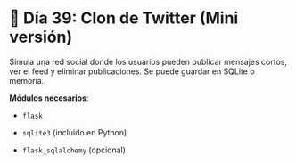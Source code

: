 # 📘 Día 39: Clon de Twitter (Mini versión)

Simula una red social donde los usuarios pueden publicar mensajes cortos, ver el feed y eliminar publicaciones. Se puede
guardar en SQLite o memoria.

**Módulos necesarios**:

- `flask`

- `sqlite3` (incluido en Python)

- `flask_sqlalchemy` (opcional)